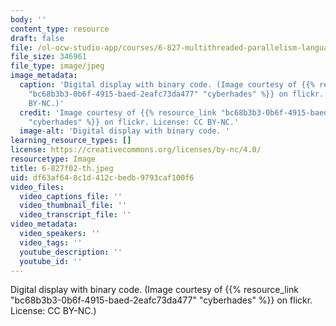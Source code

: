 ```yaml
---
body: ''
content_type: resource
draft: false
file: /ol-ocw-studio-app/courses/6-827-multithreaded-parallelism-languages-and-compilers-fall-2002/6-827f02-th.jpeg
file_size: 346961
file_type: image/jpeg
image_metadata:
  caption: 'Digital display with binary code. (Image courtesy of {{% resource_link
    "bc68b3b3-0b6f-4915-baed-2eafc73da477" "cyberhades" %}} on flickr. License: CC
    BY-NC.)'
  credit: 'Image courtesy of {{% resource_link "bc68b3b3-0b6f-4915-baed-2eafc73da477"
    "cyberhades" %}} on flickr. License: CC BY-NC.'
  image-alt: 'Digital display with binary code. '
learning_resource_types: []
license: https://creativecommons.org/licenses/by-nc/4.0/
resourcetype: Image
title: 6-827f02-th.jpeg
uid: df63af64-8c1d-412c-bedb-9793caf100f6
video_files:
  video_captions_file: ''
  video_thumbnail_file: ''
  video_transcript_file: ''
video_metadata:
  video_speakers: ''
  video_tags: ''
  youtube_description: ''
  youtube_id: ''
---
```

Digital display with binary code. (Image courtesy of {{% resource_link "bc68b3b3-0b6f-4915-baed-2eafc73da477" "cyberhades" %}} on flickr. License: CC BY-NC.)